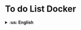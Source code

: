 # To do List Docker
<details>
  <summary markdown="span"><strong>:us: English</strong></summary><br />
## 💻 About the project

This repository contains a full-stack application: a to do list! This application needs to be containerized to work. I have developed the configuration files for each specific front: Front-end, Back-end and, for a test application that validates if the applications are communicating.

Project developed at Trybe, as part of their Back-end curriculum. 

The Back-end and the Front-end were provided by Trybe, and the configuration files for Docker were developed by me.

## 🚀 Built with
> This project were developed using the following technologies

- Docker

## 👩🏻‍💻 Skills

>In this project I have developed the following skills

- Learned how to use Docker commands in the Command Line Interface;
- Created Docker images of applications;
- Created and run Docker containers;
- Orchestrated containers using Docker Compose.

<details>
  <summary markdown="span"><strong>:brazil: Português</strong></summary><br />

## 💻 Sobre o projeto

Esse repositório contém uma aplicação full-stack: um aplicativo de lista de tarefas! No desafio proposto, para a aplicação funcionar, ela precisa ser conteinerizada através do Docker. Os arquivos de front-end, back-end e testes foram fornecidos pela Trybe e, eu desenvolvi os arquivos de configuração do Docker.

## 🚀 Tecnologias
  
- Docker

## 👩🏻‍💻 Habilidades

>Nesse projeto desenvolvi as seguintes habilidades

- Aprendi como usar os comandos do Docker na interface de linha de comandos(CLI;
- Criei Imagens Docker de aplicacões;
- Criei e rodei Containers Docker;
- Orquestrei containers usando Docker Compose.
